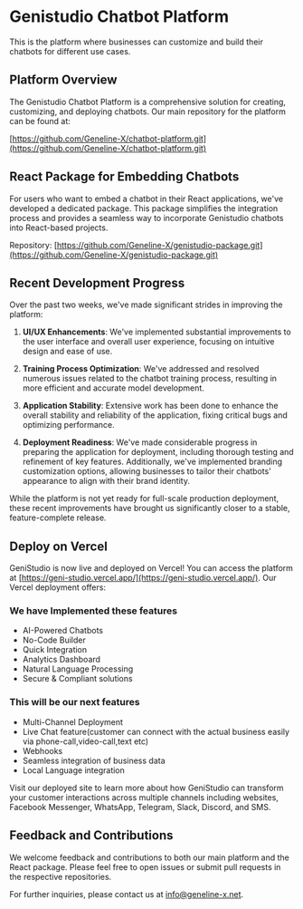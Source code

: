 # Genistudio Chatbot Platform

This is the platform where businesses can customize and build their chatbots for different use cases.

## Platform Overview

The Genistudio Chatbot Platform is a comprehensive solution for creating, customizing, and deploying chatbots. Our main repository for the platform can be found at:

[https://github.com/Geneline-X/chatbot-platform.git](https://github.com/Geneline-X/chatbot-platform.git)

## React Package for Embedding Chatbots

For users who want to embed a chatbot in their React applications, we've developed a dedicated package. This package simplifies the integration process and provides a seamless way to incorporate Genistudio chatbots into React-based projects.

Repository: [https://github.com/Geneline-X/genistudio-package.git](https://github.com/Geneline-X/genistudio-package.git)

## Recent Development Progress

Over the past two weeks, we've made significant strides in improving the platform:

1. **UI/UX Enhancements**: We've implemented substantial improvements to the user interface and overall user experience, focusing on intuitive design and ease of use.

2. **Training Process Optimization**: We've addressed and resolved numerous issues related to the chatbot training process, resulting in more efficient and accurate model development.

3. **Application Stability**: Extensive work has been done to enhance the overall stability and reliability of the application, fixing critical bugs and optimizing performance.

4. **Deployment Readiness**: We've made considerable progress in preparing the application for deployment, including thorough testing and refinement of key features. Additionally, we've implemented branding customization options, allowing businesses to tailor their chatbots' appearance to align with their brand identity.

While the platform is not yet ready for full-scale production deployment, these recent improvements have brought us significantly closer to a stable, feature-complete release.

## Deploy on Vercel

GeniStudio is now live and deployed on Vercel! You can access the platform at [https://geni-studio.vercel.app/](https://geni-studio.vercel.app/). Our Vercel deployment offers:

### We have Implemented these features
- AI-Powered Chatbots
- No-Code Builder
- Quick Integration
- Analytics Dashboard
- Natural Language Processing
- Secure & Compliant solutions

### This will be our next features
- Multi-Channel Deployment
- Live Chat feature(customer can connect with the actual business easily via phone-call,video-call,text etc)
- Webhooks
- Seamless integration of business data
- Local Language integration

Visit our deployed site to learn more about how GeniStudio can transform your customer interactions across multiple channels including websites, Facebook Messenger, WhatsApp, Telegram, Slack, Discord, and SMS.

## Feedback and Contributions

We welcome feedback and contributions to both our main platform and the React package. Please feel free to open issues or submit pull requests in the respective repositories.

For further inquiries, please contact us at info@geneline-x.net.
